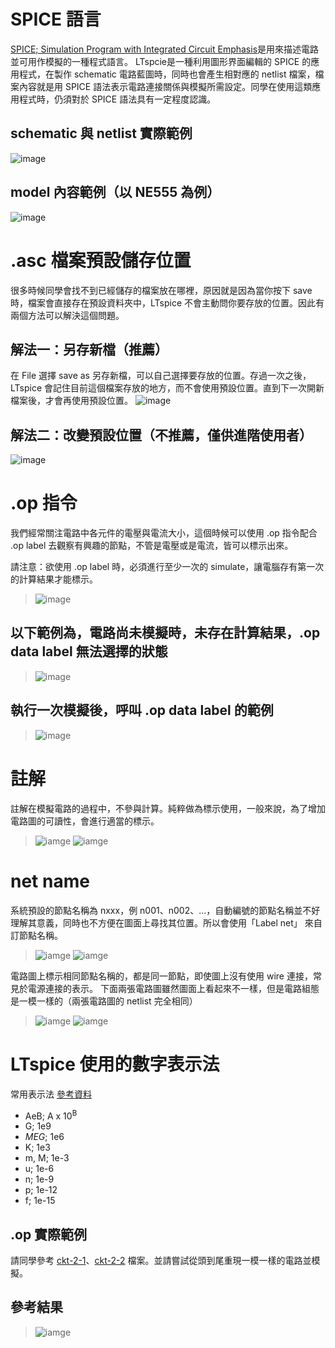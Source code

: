 # SPICE 語言
[SPICE; Simulation Program with Integrated Circuit Emphasis](https://en.wikipedia.org/wiki/SPICE)是用來描述電路並可用作模擬的一種程式語言。 LTspcie是一種利用圖形界面編輯的 SPICE 的應用程式，在製作 schematic 電路藍圖時，同時也會產生相對應的 netlist 檔案，檔案內容就是用 SPICE 語法表示電路連接關係與模擬所需設定。同學在使用這類應用程式時，仍須對於 SPICE 語法具有一定程度認識。

## schematic 與 netlist 實際範例
![image](https://github.com/bear917/ltspice-exercise/blob/main/lecture2/schematic-and-netlist.png)

## model 內容範例（以 NE555 為例）
![image](https://github.com/bear917/ltspice-exercise/blob/main/lecture2/inside-model-file.png)

# .asc 檔案預設儲存位置
很多時候同學會找不到已經儲存的檔案放在哪裡，原因就是因為當你按下 save 時，檔案會直接存在預設資料夾中，LTspice 不會主動問你要存放的位置。因此有兩個方法可以解決這個問題。
## 解法一：另存新檔（推薦）
在 File 選擇 save as 另存新檔，可以自己選擇要存放的位置。存過一次之後，LTspice 會記住目前這個檔案存放的地方，而不會使用預設位置。直到下一次開新檔案後，才會再使用預設位置。
![image](https://github.com/bear917/ltspice-exercise/blob/main/lecture2/save-as.png)
## 解法二：改變預設位置（不推薦，僅供進階使用者）
![image](https://github.com/bear917/ltspice-exercise/blob/main/lecture2/default-directory.png)

# .op 指令
我們經常關注電路中各元件的電壓與電流大小，這個時候可以使用 .op 指令配合 .op label 去觀察有興趣的節點，不管是電壓或是電流，皆可以標示出來。

請注意：欲使用 .op label 時，必須進行至少一次的 simulate，讓電腦存有第一次的計算結果才能標示。
>![image](https://github.com/bear917/ltspice-exercise/blob/main/lecture2/sim-op.png)

## 以下範例為，電路尚未模擬時，未存在計算結果，.op data label 無法選擇的狀態
>![image](https://github.com/bear917/ltspice-exercise/blob/main/lecture2/no-op-data.png)

## 執行一次模擬後，呼叫 .op data label 的範例
>![image](https://github.com/bear917/ltspice-exercise/blob/main/lecture2/add-op-label.gif)

# 註解
註解在模擬電路的過程中，不參與計算。純粹做為標示使用，一般來說，為了增加電路圖的可讀性，會進行適當的標示。
>![iamge](https://github.com/bear917/ltspice-exercise/blob/main/lecture2/Text.png)
>![iamge](https://github.com/bear917/ltspice-exercise/blob/main/lecture2/edit-text.png)
# net name
系統預設的節點名稱為 nxxx，例 n001、n002、…，自動編號的節點名稱並不好理解其意義，同時也不方便在圖面上尋找其位置。所以會使用「Label net」 來自訂節點名稱。
>![iamge](https://github.com/bear917/ltspice-exercise/blob/main/lecture2/Label-Net.png)
>![iamge](https://github.com/bear917/ltspice-exercise/blob/main/lecture2/edit-label.png)

電路圖上標示相同節點名稱的，都是同一節點，即使圖上沒有使用 wire 連接，常見於電源連接的表示。
下面兩張電路圖雖然圖面上看起來不一樣，但是電路組態是一模一樣的（兩張電路圖的 netlist 完全相同）
>![iamge](https://github.com/bear917/ltspice-exercise/blob/main/lecture2/connect-seperately.png)
>![iamge](https://github.com/bear917/ltspice-exercise/blob/main/lecture2/connect-together.png)

# LTspice 使用的數字表示法
常用表示法 [參考資料](https://en.wikipedia.org/wiki/LTspice#Number_conventions)
- AeB; A x 10<sup>B</sup>
- G; 1e9
- *MEG*; 1e6
- K; 1e3
- m, M; 1e-3
- u; 1e-6
- n; 1e-9
- p; 1e-12
- f; 1e-15

## .op 實際範例
請同學參考 [ckt-2-1](https://github.com/bear917/ltspice-exercise/blob/main/lecture2/ckt-2-1.zip)、[ckt-2-2](https://github.com/bear917/ltspice-exercise/blob/main/lecture2/ckt-2-2.zip) 檔案。並請嘗試從頭到尾重現一模一樣的電路並模擬。

## 參考結果
>![iamge](https://github.com/bear917/ltspice-exercise/blob/main/lecture2/result.png)